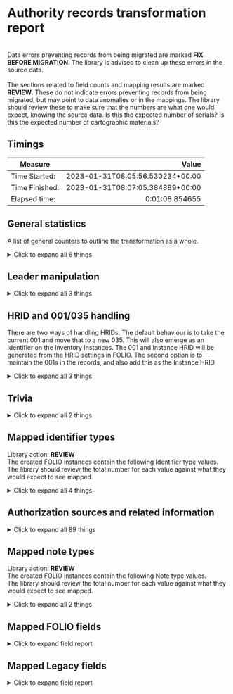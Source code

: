 # Authority records transformation report   
<br/>Data errors preventing records from being migrated are marked **FIX BEFORE MIGRATION**. The library is advised to clean up these errors in the source data.<br/><br/> The sections related to field counts and mapping results are marked **REVIEW**. These do not indicate errors preventing records from being migrated, but may point to data anomalies or in the mappings. The library should review these to make sure that the numbers are what one would expect, knowing the source data. Is this the expected number of serials? Is this the expected number of cartographic materials?
## Timings   
   
Measure | Value   
--- | ---:   
Time Started: | 2023-01-31T08:05:56.530234+00:00   
Time Finished: | 2023-01-31T08:07:05.384889+00:00   
Elapsed time: | 0:01:08.854655   
   
## General statistics    
A list of general counters to outline the transformation as a whole.    
<details><summary>Click to expand all 6 things</summary>     
   
Measure | Count   
--- | ---:   
Inventory records written to disk | 55,420   
Records in file before parsing | 55,420   
Records successfully decoded from MARC21 | 55,420   
SRS records written to disk | 55,420   
Unique ID:s written to legacy map | 55,420   
</details>   
   
## Leader manipulation    
    
<details><summary>Click to expand all 3 things</summary>     
   
Measure | Count   
--- | ---:   
Set leader 10 (Indicator count) from   to 2 | 47,778   
Set leader 10 (Subfield code count) from   to 2 | 47,778   
</details>   
   
## HRID and 001/035 handling    
There are two ways of handling HRIDs. The default behaviour is to take the current 001 and move that to a new 035. This will also emerge as an Identifier on the Inventory Instances. The 001 and Instance HRID will be generated from the HRID settings in FOLIO. The second option is to maintain the 001s in the records, and also add this as the Instance HRID    
<details><summary>Click to expand all 3 things</summary>     
   
Measure | Count   
--- | ---:   
Added 035 from 001 | 55,420   
Values in 003: Empty | 55,420   
</details>   
   
## Trivia    
    
<details><summary>Click to expand all 2 things</summary>     
   
Measure | Count   
--- | ---:   
Total number of Tags processed | 734,620   
</details>   
   
## Mapped identifier types    
Library action: **REVIEW** <br/>The created FOLIO instances contain the following Identifier type values. The library should review the total number for each value against what they would expect to see mapped.    
<details><summary>Click to expand all 4 things</summary>     
   
Measure | Count   
--- | ---:   
010 -> LCCN | 6,663   
024 -> Other standard identifier | 48,186   
System control number | 72,314   
</details>   
   
## Authorization sources and related information    
    
<details><summary>Click to expand all 89 things</summary>     
   
Measure | Count   
--- | ---:   
$0 base uri or source code: CaOONL | 5   
$0 base uri or source code: DCL | 13   
$0 base uri or source code: DELC | 1   
$0 base uri or source code: DLC | 1,851   
$0 base uri or source code: DLOC | 1   
$0 base uri or source code: DNB | 1   
$0 base uri or source code: FLC | 2   
$0 base uri or source code: LC | 2   
$0 base uri or source code: gmgpc | 31   
$0 base uri or source code: https://libris.kb.se | 16   
$0 base uri or source code: n | 1   
Source of heading or term: /kssb/7 | 2   
Source of heading or term: 22 | 63   
Source of heading or term: 22/swe | 2   
Source of heading or term: 23 | 7   
Source of heading or term: 23(swe | 1   
Source of heading or term: 23/ | 1   
Source of heading or term: 23/sw | 2   
Source of heading or term: 23/swe | 3,664   
Source of heading or term: 237swe | 1   
Source of heading or term: 23swe | 1   
Source of heading or term: AuCNLKIN | 284   
Source of heading or term: Birthday | 1   
Source of heading or term: Birthday.se | 1   
Source of heading or term: LCSH | 2   
Source of heading or term: VIAF | 1   
Source of heading or term: aat | 8   
Source of heading or term: agrovoc | 1   
Source of heading or term: aiatsiss | 1   
Source of heading or term: baf | 1   
Source of heading or term: bnfcg | 2   
Source of heading or term: bound | 2   
Source of heading or term: cerl | 2   
Source of heading or term: dot | 1   
Source of heading or term: edtf | 1,108   
Source of heading or term: eidr | 1   
Source of heading or term: eurovocen | 1   
Source of heading or term: fast | 3   
Source of heading or term: full | 4   
Source of heading or term: geonames | 20   
Source of heading or term: geonet | 8   
Source of heading or term: gettytgn | 1   
Source of heading or term: gmgpc | 452   
Source of heading or term: gnd | 2   
Source of heading or term: gnis | 1   
Source of heading or term: iconauth | 1   
Source of heading or term: idref | 2   
Source of heading or term: isni | 35,523   
Source of heading or term: iso5218 | 1   
Source of heading or term: itoamc | 6   
Source of heading or term: ksb/8 | 1   
Source of heading or term: kssb | 3   
Source of heading or term: kssb/ | 1   
Source of heading or term: kssb/7 | 5,550   
Source of heading or term: kssb/8 | 4,416   
Source of heading or term: kssb77 | 1   
Source of heading or term: kssb8 | 10   
Source of heading or term: kssk/8 | 1   
Source of heading or term: ksssb/8 | 1   
Source of heading or term: lach | 1   
Source of heading or term: lcdgt | 420   
Source of heading or term: lcgft | 483   
Source of heading or term: lcmpt | 178   
Source of heading or term: lcsh | 2,431   
Source of heading or term: libaus | 1   
Source of heading or term: librisxl | 47,778   
Source of heading or term: local | 3   
Source of heading or term: lsch | 1   
Source of heading or term: mesh | 4   
Source of heading or term: mlati | 132   
Source of heading or term: musicb | 2   
Source of heading or term: naf | 1,533   
Source of heading or term: opensm | 1   
Source of heading or term: orcid | 12   
Source of heading or term: other | 15   
Source of heading or term: pe | 1   
Source of heading or term: rdacontent | 2   
Source of heading or term: rid | 1   
Source of heading or term: sao | 192   
Source of heading or term: saogf | 1   
Source of heading or term: scopus | 4   
Source of heading or term: stw | 1   
Source of heading or term: thesoz | 1   
Source of heading or term: uri | 38   
Source of heading or term: viaf | 12,565   
Source of heading or term: wfbcia | 1   
Source of heading or term: wikidata | 15   
Source of heading or term: wikiped | 1   
</details>   
   
## Mapped note types    
Library action: **REVIEW** <br/>The created FOLIO instances contain the following Note type values.  <br/>The library should review the total number for each value against what they would expect to see mapped.    
<details><summary>Click to expand all 2 things</summary>     
   
Measure | Count   
--- | ---:   
Nonpublic general note | 11,023   
</details>   

## Mapped FOLIO fields
<details><summary>Click to expand field report</summary>     

FOLIO Field | Mapped | Unmapped  
--- | --- | ---:  
_version | 0 (0%) | 55,420 (100%) 
corporateName | 1,837 (3%) | 53,583 (97%) 
corporateNameTitle | 1,837 (3%) | 53,583 (97%) 
genreTerm | 2,150 (4%) | 53,270 (96%) 
geographicName | 725 (1%) | 54,695 (99%) 
id | 55,420 (100%) | 0 (0%) 
identifiers | 55,420 (100%) | 0 (0%) 
identifiers.identifierTypeId | 55,420 (100%) | 0 (0%) 
identifiers.value | 55,420 (100%) | 0 (0%) 
meetingName | 13 (0%) | 55,407 (100%) 
meetingNameTitle | 13 (0%) | 55,407 (100%) 
metadata | 55,420 (100%) | 0 (0%) 
metadata.createdByUserId | 55,420 (100%) | 0 (0%) 
metadata.createdDate | 55,420 (100%) | 0 (0%) 
metadata.updatedByUserId | 55,420 (100%) | 0 (0%) 
metadata.updatedDate | 55,420 (100%) | 0 (0%) 
naturalId | 0 (0%) | 55,420 (100%) 
notes | 10,659 (19%) | 44,761 (81%) 
notes.note | 10,659 (19%) | 44,761 (81%) 
notes.noteTypeId | 10,659 (19%) | 44,761 (81%) 
personalName | 44,471 (80%) | 10,949 (20%) 
personalNameTitle | 44,471 (80%) | 10,949 (20%) 
saftCorporateName | 397 (1%) | 55,023 (99%) 
saftCorporateNameTitle | 397 (1%) | 55,023 (99%) 
saftGenreTerm | 957 (2%) | 54,463 (98%) 
saftGeographicName | 101 (0%) | 55,319 (100%) 
saftMeetingName | 2 (0%) | 55,418 (100%) 
saftMeetingNameTitle | 2 (0%) | 55,418 (100%) 
saftPersonalName | 722 (1%) | 54,698 (99%) 
saftPersonalNameTitle | 722 (1%) | 54,698 (99%) 
saftTopicalTerm | 4,792 (9%) | 50,628 (91%) 
saftUniformTitle | 24 (0%) | 55,396 (100%) 
sftCorporateName | 1,715 (3%) | 53,705 (97%) 
sftCorporateNameTitle | 1,715 (3%) | 53,705 (97%) 
sftGenreTerm | 854 (2%) | 54,566 (98%) 
sftGeographicName | 397 (1%) | 55,023 (99%) 
sftMeetingName | 12 (0%) | 55,408 (100%) 
sftMeetingNameTitle | 12 (0%) | 55,408 (100%) 
sftPersonalName | 23,908 (43%) | 31,512 (57%) 
sftPersonalNameTitle | 23,908 (43%) | 31,512 (57%) 
sftTopicalTerm | 2,239 (4%) | 53,181 (96%) 
sftUniformTitle | 132 (0%) | 55,288 (100%) 
source | 55,420 (100%) | 0 (0%) 
sourceFileId | 0 (0%) | 55,420 (100%) 
subjectHeadings | 0 (0%) | 55,420 (100%) 
topicalTerm | 5,817 (10%) | 49,603 (90%) 
uniformTitle | 222 (0%) | 55,198 (100%) 
</details>   

## Mapped Legacy fields
<details><summary>Click to expand field report</summary>     

Legacy Field | Present | Mapped | Unmapped  
--- | --- | --- | ---:  
001 | 55,420 (100.0%) | 55,420 (100%) | 0  
005 | 55,420 (100.0%) | 0 (0%) | 55,420  
008 | 55,420 (100.0%) | 55,420 (100%) | 0  
010 | 6,256 (11.3%) | 6,256 (11%) | 0  
016 | 307 (0.6%) | 0 (0%) | 307  
022 | 8 (0.0%) | 0 (0%) | 8  
024 | 48,186 (86.9%) | 48,186 (87%) | 0  
031 | 2 (0.0%) | 0 (0%) | 2  
034 | 48 (0.1%) | 0 (0%) | 48  
035 | 72,314 (130.5%) | 72,314 (130%) | 0  
040 | 55,418 (100.0%) | 0 (0%) | 55,418  
042 | 8,314 (15.0%) | 0 (0%) | 8,314  
043 | 34,012 (61.4%) | 0 (0%) | 34,012  
045 | 38 (0.1%) | 0 (0%) | 38  
046 | 5,589 (10.1%) | 0 (0%) | 5,589  
050 | 22 (0.0%) | 0 (0%) | 22  
053 | 416 (0.8%) | 0 (0%) | 416  
065 | 10,025 (18.1%) | 0 (0%) | 10,025  
072 | 2 (0.0%) | 0 (0%) | 2  
083 | 3,776 (6.8%) | 0 (0%) | 3,776  
100 | 44,471 (80.2%) | 44,471 (80%) | 0  
110 | 1,837 (3.3%) | 1,837 (3%) | 0  
111 | 13 (0.0%) | 13 (0%) | 0  
130 | 222 (0.4%) | 222 (0%) | 0  
148 | 124 (0.2%) | 0 (0%) | 124  
150 | 5,817 (10.5%) | 5,817 (10%) | 0  
151 | 725 (1.3%) | 725 (1%) | 0  
155 | 2,150 (3.9%) | 2,150 (4%) | 0  
180 | 42 (0.1%) | 0 (0%) | 42  
260 | 1 (0.0%) | 0 (0%) | 1  
336 | 1 (0.0%) | 0 (0%) | 1  
360 | 11 (0.0%) | 0 (0%) | 11  
368 | 362 (0.7%) | 0 (0%) | 362  
370 | 3,253 (5.9%) | 0 (0%) | 3,253  
371 | 158 (0.3%) | 0 (0%) | 158  
372 | 1,383 (2.5%) | 0 (0%) | 1,383  
373 | 1,652 (3.0%) | 0 (0%) | 1,652  
374 | 3,041 (5.5%) | 0 (0%) | 3,041  
375 | 1,781 (3.2%) | 0 (0%) | 1,781  
376 | 38 (0.1%) | 0 (0%) | 38  
377 | 1,740 (3.1%) | 0 (0%) | 1,740  
378 | 467 (0.8%) | 0 (0%) | 467  
380 | 509 (0.9%) | 0 (0%) | 509  
381 | 50 (0.1%) | 0 (0%) | 50  
382 | 210 (0.4%) | 0 (0%) | 210  
383 | 257 (0.5%) | 0 (0%) | 257  
384 | 85 (0.2%) | 0 (0%) | 85  
386 | 1 (0.0%) | 0 (0%) | 1  
400 | 53,688 (96.9%) | 53,688 (97%) | 0  
410 | 4,022 (7.3%) | 4,022 (7%) | 0  
411 | 31 (0.1%) | 31 (0%) | 0  
430 | 401 (0.7%) | 401 (1%) | 0  
448 | 139 (0.3%) | 0 (0%) | 139  
450 | 4,125 (7.4%) | 4,125 (7%) | 0  
451 | 1,014 (1.8%) | 1,014 (2%) | 0  
455 | 1,561 (2.8%) | 1,561 (3%) | 0  
480 | 28 (0.1%) | 0 (0%) | 28  
500 | 905 (1.6%) | 905 (2%) | 0  
510 | 525 (0.9%) | 525 (1%) | 0  
511 | 2 (0.0%) | 2 (0%) | 0  
530 | 52 (0.1%) | 52 (0%) | 0  
550 | 14,050 (25.4%) | 14,050 (25%) | 0  
551 | 146 (0.3%) | 146 (0%) | 0  
555 | 2,412 (4.4%) | 2,412 (4%) | 0  
580 | 15 (0.0%) | 0 (0%) | 15  
640 | 4 (0.0%) | 0 (0%) | 4  
641 | 6 (0.0%) | 0 (0%) | 6  
642 | 95 (0.2%) | 0 (0%) | 95  
643 | 172 (0.3%) | 0 (0%) | 172  
644 | 157 (0.3%) | 0 (0%) | 157  
645 | 163 (0.3%) | 0 (0%) | 163  
646 | 159 (0.3%) | 0 (0%) | 159  
663 | 66 (0.1%) | 0 (0%) | 66  
665 | 129 (0.2%) | 0 (0%) | 129  
667 | 10,854 (19.6%) | 10,854 (20%) | 0  
670 | 76,103 (137.3%) | 0 (0%) | 76,103  
672 | 1 (0.0%) | 0 (0%) | 1  
675 | 400 (0.7%) | 0 (0%) | 400  
678 | 27,229 (49.1%) | 0 (0%) | 27,229  
680 | 95 (0.2%) | 0 (0%) | 95  
681 | 19 (0.0%) | 0 (0%) | 19  
688 | 1,010 (1.8%) | 0 (0%) | 1,010  
700 | 1,493 (2.7%) | 0 (0%) | 1,493  
710 | 1 (0.0%) | 0 (0%) | 1  
730 | 23 (0.0%) | 0 (0%) | 23  
750 | 2,911 (5.3%) | 0 (0%) | 2,911  
751 | 458 (0.8%) | 0 (0%) | 458  
755 | 673 (1.2%) | 0 (0%) | 673  
781 | 68 (0.1%) | 0 (0%) | 68  
856 | 43 (0.1%) | 0 (0%) | 43  
887 | 47,778 (86.2%) | 0 (0%) | 47,778  
</details>   

